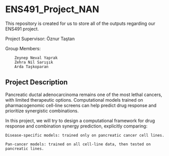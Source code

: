 # ENS491_Project_NAN
This repository is created for us to store all of the outputs regarding our ENS491 project.

Project Supervisor: Öznur Taştan

Group Members:
       
        Zeynep Neval Yaprak
        Zehra Nil Sarışık
        Arda Taşkoparan

## Project Description
Pancreatic ductal adenocarcinoma remains one of the most lethal cancers, with limited therapeutic options. Computational models trained on pharmacogenomic cell-line screens can help predict drug response and prioritize synergistic combinations.

In this project, we will try to design a computational framework for drug response and combination synergy prediction, explicitly comparing:

    Disease-specific models: trained only on pancreatic cancer cell lines.
    
    Pan-cancer models: trained on all cell-line data, then tested on pancreatic lines.
